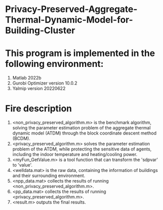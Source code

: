 # Privacy-Preserved-Aggregate-Thermal-Dynamic-Model-for-Building-Cluster
# This program is implemented in the following environment:
1. Matlab 2022b
2. Gurobi Optimizer version 10.0.2
3. Yalmip version 20220622
# Fire description
1. <non_privacy_preserved_algorithm.m> is the benchmark algorithm, solving the parameter estimation problem of the aggregate thermal dynamic model (ATDM) through the block coordinate descent method  (BCDM).
2. <privacy_preserved_algorithm.m> solves the parameter estimation problem of the ATDM, while protecting the sensitive data of agents, including the indoor temperature and heating/cooling power.
3. <myFun_GetValue.m> is a tool function that can transform the 'sdpvar' to 'value'.
4. <welldata.mat> is the raw data, containing the information of buildings and their surrounding environment.
5. <npp_data.mat> collects the results of running <non_privacy_preserved_algorithm.m>.
6. <pp_data.mat> collects the results of running <privacy_preserved_algorithm.m>.
7. <result.m> outputs the final results.
